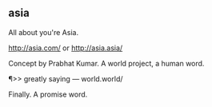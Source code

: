 ## asia
All about you're Asia.

http://asia.com/ or http://asia.asia/

Concept by Prabhat Kumar. A world project, a human word.

¶>> greatly saying — world.world/

Finally. A promise word.
